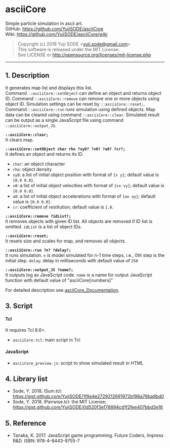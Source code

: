 # asciiCore
Simple particle simulation in ascii art.  
GitHub: https://github.com/YujiSODE/asciiCore  
Wiki: https://github.com/YujiSODE/asciiCore/wiki  
>Copyright (c) 2018 Yuji SODE \<yuji.sode@gmail.com\>  
>This software is released under the MIT License.  
>See LICENSE or http://opensource.org/licenses/mit-license.php
______

## 1. Description
It generates map list and displays this list.  
Command `::asciiCore::setObject` can define an object and returns object ID. Command `::asciiCore::remove` can remove one or more objects using object ID. Simulation settings can be reset by `::asciiCore::reset;`.  
Command `::asciiCore::run` runs simulation using defined objects. Map data can be cleared using command `::asciiCore::clear`. Simulated result can be output as a single JavaScript file using command `::asciiCore::output_JS`.

**`::asciiCore::clear;`**  
It clears map.

**`::asciiCore::setObject char rho ?xy0? ?v0? ?a0? ?cr?;`**  
It defines an object and returns its ID. 
- `char`: an object character
- `rho`: object density
- `xy0`: a list of initial object position with format of `{x y}`; default value is `{0.0 0.0}`.
- `v0`: a list of initial object velocities with format of `{vx vy}`; default value is `{0.0 0.0}`.
- `a0`: a list of initial object accelerations with format of `{ax ay}`; default value is `{0.0 0.0}`.
- `cr`: coefficient of restitution; default value is `1.0`.

**`::asciiCore::remove ?idList?;`**  
It removes objects with given ID list. All objects are removed if ID list is omitted. `idList` is a list of object IDs.

**`::asciiCore::reset;`**  
It resets size and scales for map, and removes all objects.

**`::asciiCore::run ?n? ?delay?;`**  
It runs simulation. `n` is model simulated for n-1 time steps, i.e., 0th step is the initial step. `delay`: delay in milliseconds with default value of `250`

**`::asciiCore::output_JS ?name?;`**  
It outputs log as JavaScript code. `name` is a name for output JavaScript function with default value of "asciiCore[numbers]"

For detailed description see [asciiCore_Documentation](https://github.com/YujiSODE/asciiCore/wiki/asciiCore_Documentation).

## 3. Script
#### Tcl
It requires Tcl 8.6+.  
- `asciiCore.tcl`: main script in Tcl
#### JavaScript
- `asciiCore_preview.js`: script to show simulated result in HTML

## 4. Library list
- Sode, Y. 2018. lSum.tcl: https://gist.github.com/YujiSODE/1f9a4e2729212691972b196a76ba9bd0
- Sode, Y. 2018. lPairwise.tcl: the MIT License; https://gist.github.com/YujiSODE/0d520f3e178894cd1f2fee407bbd3e16

## 5. Reference
- Tanaka, K. 2017. JavaScript game programming. Future Coders, Impress R&D. ISBN: 978-4-8443-9755-7
